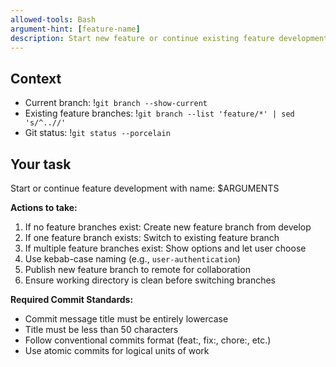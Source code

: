 ```yaml
---
allowed-tools: Bash
argument-hint: [feature-name]
description: Start new feature or continue existing feature development
---
```


## Context

- Current branch: !`git branch --show-current`
- Existing feature branches: !`git branch --list 'feature/*' | sed 's/^..//'`
- Git status: !`git status --porcelain`

## Your task

Start or continue feature development with name: $ARGUMENTS

**Actions to take:**
1. If no feature branches exist: Create new feature branch from develop
2. If one feature branch exists: Switch to existing feature branch
3. If multiple feature branches exist: Show options and let user choose
4. Use kebab-case naming (e.g., `user-authentication`)
5. Publish new feature branch to remote for collaboration
6. Ensure working directory is clean before switching branches

**Required Commit Standards:**
- Commit message title must be entirely lowercase
- Title must be less than 50 characters
- Follow conventional commits format (feat:, fix:, chore:, etc.)
- Use atomic commits for logical units of work
